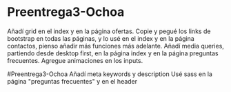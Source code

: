 # Preentrega3-Ochoa
Añadí grid en el index y en la página ofertas.
Copie y pegué los links de bootstrap en todas las páginas, y lo usé en el index y en la página contactos, pienso añadir más funciones más adelante.
Añadí media queries, partiendo desde desktop first, en la página index y en la página preguntas frecuentes.
Agregue animaciones en los inputs.

#Preentrega3-Ochoa
Añadí meta keywords y description
Usé sass en la página "preguntas frecuentes" y en el header
